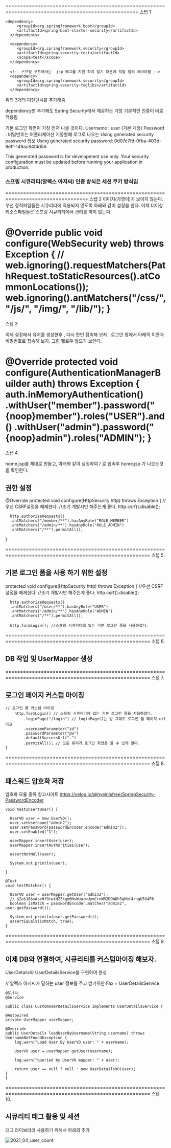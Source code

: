===================================================================================================
스텝 1

	<dependency>
         <groupId>org.springframework.boot</groupId>
         <artifactId>spring-boot-starter-security</artifactId>
      </dependency>
      
      <dependency>
         <groupId>org.springframework.security</groupId>
         <artifactId>spring-security-test</artifactId>
         <scope>test</scope>
      </dependency>
      
      <!-- 스프링 부트에서는  jsp 태그를 지원 하지 않기 때문에 직접 입력 해야야함 -->
      <dependency>
         <groupId>org.springframework.security</groupId>
         <artifactId>spring-security-taglibs</artifactId>
      </dependency>
      
위의 3개의 디펜던시를 추가해줌

dependency만 추가해도 Spring Security에서 제공하는 가장 기본적인 인증이 바로 적용됨

기본 로그인 화면이 가장 먼저 나올 것이다.
Username : user (기본 계정)
Password : 비밀번호는 어플리케이션 기동할때 로그로 나오는 Using generated security password 정보
Using generated security password: 0d07e7fd-0fba-403d-9eff-149ac84f4d56

This generated password is for development use only. Your security configuration must be updated before running your application in production.

### 스프링 시큐리티(알렉스 아저씨) 인증 방식은 세션 쿠키 방식임

==================================================================================
스텝 2
   이미지(가영이)가 보이지 않는다.
   우선 정적파일들은 시큐리티에 적용되지 않도록 아래와 같이 설정을 한다.
   이제 더이상 리소스파일들은 스프링 시큐리티에서 관리를 하지 않는다.   

   @Override
   public void configure(WebSecurity web) throws Exception {
      // web.ignoring().requestMatchers(PathRequest.toStaticResources().atCommonLocations());
      web.ignoring().antMatchers("/css/**", "/js/**", "/img/**", "/lib/**");
   }
=====================================================================================================
스텝 3

이제 설정에서 유저를 생성한후 , 다시 한번 접속해 보자 , 로그인 창에서 아래의 이름과 비밀번호로 접속해 보자. 그럼 헬로우 월드가 보인다.
   
   @Override
   protected void configure(AuthenticationManagerBuilder auth) throws Exception {
       auth.inMemoryAuthentication()
               .withUser("member").password("{noop}member").roles("USER").and()
               .withUser("admin").password("{noop}admin").roles("ADMIN");
   }
=====================================================================================================
스텝 4.

home.jsp를 제대로 만들고, 아래와 같이 설정하여 / 로 접속후 home.jsp 가 나오는것을 확인한다.

## 권한 설정

   @Override
   protected void configure(HttpSecurity http) throws Exception {
      //우선 CSRF설정을 해제한다.
      //초기 개발시만 해주는게 좋다.
      http.csrf().disable();
      
      http.authorizeRequests()
      .antMatchers("/member/**").hasAnyRole("ROLE_MEMBER") 
      .antMatchers("/admin/**").hasAnyRole("ROLE_ADMIN")
      .antMatchers("/**").permitAll();      
   }
   
=======================================================================================================
스텝 5.

## 기본 로그인 폼을 사용 하기 위한 설정
   protected void configure(HttpSecurity http) throws Exception {
      //우선 CSRF설정을 해제한다.
      //초기 개발시만 해주는게 좋다.
      http.csrf().disable();
      
      http.authorizeRequests()
      .antMatchers("/user/**").hasAnyRole("USER") 
      .antMatchers("/admin/**").hasAnyRole("ADMIN")
      .antMatchers("/**").permitAll();
      
      http.formLogin(); //스프링 시큐리티에 있는 기본 로그인 폼을 사용하겠다.
=======================================================================================================
스텝 6.

## DB 작업 및 UserMapper 생성
=======================================================================================================
스텝 7.

## 로그인 페이지 커스텀 마이징

	// 로그인 폼 커스텀 마이징
		http.formLogin() // 스프링 시큐리티에 있는 기본 로그인 폼을 사용하겠다.
			.loginPage("/login") // loginPage()는 말 그대로 로그인 할 페이지 url이고
			.usernameParameter("id")
			.passwordParameter("pw")
			.defaultSuccessUrl(".")
			.permitAll(); // 모든 유저가 로그인 화면은 볼 수 있게 한다.
	}
=======================================================================================================
스텝 8.

## 패스워드 암호화 저장

암호화 모듈 종류 참고사이트
https://velog.io/@hyeinisfree/SpringSecurity-PasswordEncoder

	void testInsertUser() {

      UserVO user = new UserVO();
      user.setUsername("admin2");
      user.setPassword(passwordEncoder.encode("admin2"));
      user.setEnabled("1");

      userMapper.insertUser(user);
      userMapper.insertAuthorities(user);

      assertNotNull(user);

      System.out.println(user);
      
    }

   	@Test
   	void testMatcher() {

      UserVO user = userMapper.getUser("admin2");
      // $2a$10$sAseHf9twiHZZkgm0HsWuutwUymCreWR2DOWUh3qHbf4rngU5X4P6
      boolean isMatch = passwordEncoder.matches("admin2", user.getPassword());

      System.out.println(user.getPassword()); 
      assertEquals(isMatch, true);
    }
=======================================================================================================
스텝 9.

## 이제 DB와 연결하여, 시큐리티를 커스텀마이징 해보자.

UserDetails와 UserDetailsService를 구현하여 완성

// 알렉스 아저씨가 말하는 user 정보를 주고 받기위한 Fax = UserDetailsService

	@Slf4j
	@Service

	public class CustomUserDetailsService implements UserDetailsService {

	@Autowired
	private UserMapper userMapper;

	@Override
	public UserDetails loadUserByUsername(String username) throws UsernameNotFoundException {
		log.warn("Load User By UserVO user: " + username);

		UserVO user = userMapper.getUser(username);

		log.warn("queried by UserVO mapper: " + user);

		return user == null ? null : new UserDetailsVO(user);
	}
	}
=======================================================================================================
스텝 10.

## 시큐리티 태그 활용 및 세션

태그 라이브러리 사용하기 위해서 아래의 추가

![2021_04_user_count](~@source/.vuepress/public/image/2021_04_user_count.png)